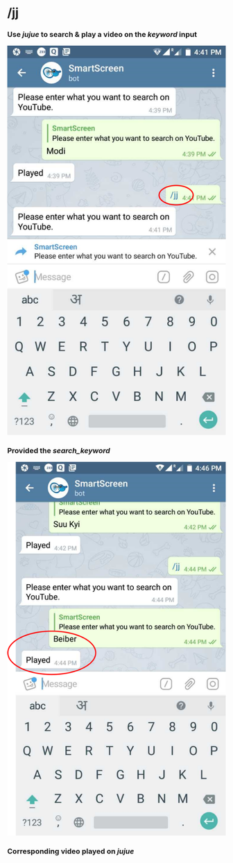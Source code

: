 # /jj


### Use _jujue_ to search & play a video on the _keyword_ input


![](assets/jj.png)



### Provided the _search_keyword_


![](assets/jj_key.png)



### Corresponding video played on _jujue_



